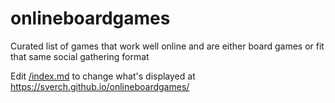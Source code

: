 # onlineboardgames

Curated list of games that work well online and are either board games or fit that same social gathering format

Edit [/index.md](/index.md) to change what's displayed at https://sverch.github.io/onlineboardgames/
